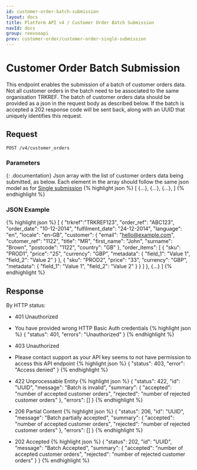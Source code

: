 ```yaml
---
id: customer-order-batch-submission
layout: docs
title: Platform API v4 / Customer Order Batch Submission
navId: docs
group: reevooapi
prev: customer-order/customer-order-single-submission
---
```


# Customer Order Batch Submission
This endpoint enables the submission of a batch of customer orders data. Not all customer orders in the batch need to be associated to the same organisation TRKREF.
The batch of customer orders data should be provided as a json in the request body as described below.
If the batch is accepted a 202 response code will be sent back, along with an UUID that uniquely identifies this request.

## **Request**

`POST /v4/customer_orders`

### Parameters

{: .documentation}
Json array with the list of customer orders data being submitted, as below. Each element in the array should follow the same json model as for [Single submission](/docs/reevooapi/customer-order/customer-order-single-submission/#attributes)
{% highlight json %}
[
  {...},
  {...},
  {...},
]
{% endhighlight %}

### JSON Example
{% highlight json %}
[
  {
    "trkref":"TRKREF123",
    "order_ref": "ABC123",
    "order_date": "10-12-2014",
    "fulfilment_date": "24-12-2014",
    "language": "en",
    "locale": "en-GB",
    "customer": {
      "email": "hello@example.com",
      "cutomer_ref": "1122",
      "title": "MR",
      "first_name": "John",
      "surname": "Brown",
      "postcode": "1122",
      "country": "GB"
    },
    "order_items": [
      {
        "sku": "PROD1",
        "price": "25",
        "currency": "GBP",
        "metadata": {
          "field_1": "Value 1",
          "field_2": "Value 2"
        }
      },
      {
        "sku": "PROD2",
        "price": "33",
        "currency": "GBP",
        "metadata": {
          "field_1": "Value 1",
          "field_2": "Value 2"
        }
      }
    ]
  },
  {...}
]
{% endhighlight %}

## **Response**

By HTTP status:

* 401 Unauthorized
* You have provided wrong HTTP Basic Auth credentials
{% highlight json %}
{
  "status": 401,
  "errors": "Unauthorized"
}
{% endhighlight %}

* 403 Unauthorized
* Please contact support as your API key seems to not have permission to access this API endpoint
{% highlight json %}
{
  "status": 403,
  "error": "Access denied"
}
{% endhighlight %}

* 422 Unprocessable Entity
{% highlight json %}
{
  "status": 422,
  "id": "UUID",
  "message": "Batch is invalid",
  "summary":
    {
      "accepted": "number of accepted customer orders",
      "rejected": "number of rejected customer orders"
    },
  "errors": []
}
{% endhighlight %}

* 206 Partial Content
{% highlight json %}
{
  "status": 206,
  "id": "UUID",
  "message": "Batch partially accepted",
  "summary":
    {
      "accepted": "number of accepted customer orders",
      "rejected": "number of rejected customer orders"
    },
  "errors": []
}
{% endhighlight %}

* 202 Accepted
{% highlight json %}
{
  "status": 202,
  "id": "UUID",
  "message": "Batch Accepted",
  "summary":
    {
      "accepted": "number of accepted customer orders",
      "rejected": "number of rejected customer orders"
    }
}
{% endhighlight %}
